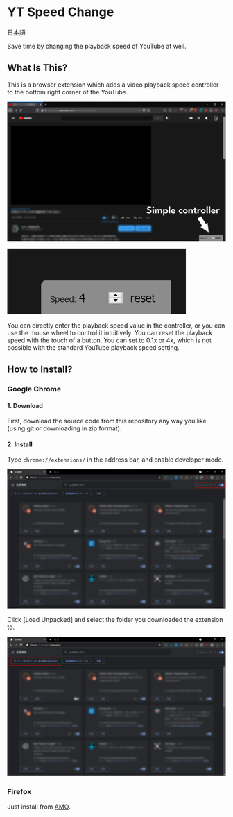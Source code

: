 # YT Speed Change

[日本語](README_ja.md)

Save time by changing the playback speed of YouTube at well.

## What Is This?

This is a browser extension which adds a video playback speed controller to the bottom right corner of the YouTube.

![Screenshot](image/for_readme/sample.png)

![Screenshot](image/for_readme/sample2.png)

You can directly enter the playback speed value in the controller, or you can use the mouse wheel to control it intuitively. You can reset the playback speed with the touch of a button. You can set to 0.1x or 4x, which is not possible with the standard YouTube playback speed setting.

## How to Install?

### Google Chrome

#### 1. Download

First, download the source code from this repository any way you like (using git or downloading in zip format).

#### 2. Install

Type ``chrome://extensions/`` in the address bar, and enable developer mode.

![Screenshot](image/for_readme/chrome_extensions.png)

Click [Load Unpacked] and select the folder you downloaded the extension to.

![Screenshot](image/for_readme/chrome_extensions2.png)

### Firefox

Just install from [AMO](https://addons.mozilla.org/ja/firefox/addon/yt-speed-change/).

